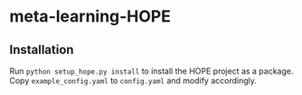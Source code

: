 # meta-learning-HOPE

## Installation

Run `python setup_hope.py install` to install the HOPE project as a package.
Copy `example_config.yaml` to `config.yaml` and modify accordingly.
